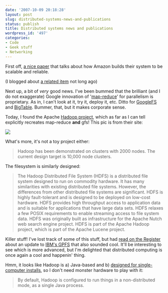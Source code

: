 ```yaml
---
date: '2007-10-09 20:18:28'
layout: post
slug: distributed-systems-news-and-publications
status: publish
title: Distributed systems news and publications
wordpress_id: '497'
categories:
- Code
- Geek stuff
- Networking
---
```


First off, [a nice paper](http://www.allthingsdistributed.com/2007/10/amazons_dynamo.html) that talks about how Amazon builds their system to be scalable and reliable.

(I blogged about [a related item](http://www.phfactor.net/wp/2007/09/18/interesting-biz-tips-from-amazon/) not long ago)

Next up, a bit of _very_ good news. I've been bummed that the brilliant (and I do not exaggerate) Google innovation of '[map-reduce](http://labs.google.com/papers/mapreduce.html)' for parallelism is proprietary. As in, I can't look at it, try it, deploy it, etc. Ditto for [GoogleFS](http://labs.google.com/papers/gfs.html) and [BigTable](http://labs.google.com/papers/bigtable.html). Bummer, that, but it makes corporate sense.

Today, I found the Apache [Hadoop project](http://lucene.apache.org/hadoop/), which as far as I can tell explicitly recreates map-reduce **and** gfs! This pic is from their site:


![](http://www.phfactor.net/wp-pics/hadoop-architecture-wpa.jpg)


What's more, it's not a toy project either:


> Hadoop has been demonstrated on clusters with 2000 nodes. The current design target is 10,000 node clusters.


The filesystem is similarly designed:


> The Hadoop Distributed File System (HDFS) is a distributed file system designed to run on commodity hardware. It has many similarities with existing distributed file systems. However, the differences from other distributed file systems are significant. HDFS is highly fault-tolerant and is designed to be deployed on low-cost hardware. HDFS provides high throughput access to application data and is suitable for applications that have large data sets. HDFS relaxes a few POSIX requirements to enable streaming access to file system data. HDFS was originally built as infrastructure for the Apache Nutch web search engine project. HDFS is part of the Apache Hadoop project, which is part of the Apache Lucene project.


Killer stuff! I've lost track of some of this stuff, but had [read on the Register](http://www.theregister.co.uk/2007/10/02/ibm_gpfs_3point2/) about an update to [IBM's GPFS](http://www-03.ibm.com/systems/clusters/software/gpfs/index.html) that also sounded cool. It'll be interesting to see which is more advanced, but I'm delighted that distributed computing is once again a cool and happenin' thing.

Hmm, it looks like Hadoop is a) Java-based and b) [designed for single-computer installs](http://lucene.apache.org/hadoop/api/overview-summary.html#overview_description), so I don't need monster hardware to play with it:


> By default, Hadoop is configured to run things in a non-distributed mode, as a single Java process.
